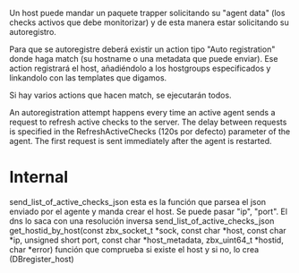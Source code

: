 Un host puede mandar un paquete trapper solicitando su "agent data" (los checks activos que debe monitorizar) y de esta manera estar solicitando su autoregistro.

Para que se autoregistre deberá existir un action tipo "Auto registration" donde haga match (su hostname o una metadata que puede enviar).
Ese action registrará el host, añadiéndolo a los hostgroups especificados y linkandolo con las templates que digamos.

Si hay varios actions que hacen match, se ejecutarán todos.

An autoregistration attempt happens every time an active agent sends a request to refresh active checks to the server. The delay between requests is specified in the RefreshActiveChecks (120s por defecto) parameter of the agent. The first request is sent immediately after the agent is restarted.


# Internal
send_list_of_active_checks_json esta es la función que parsea el json enviado por el agente y manda crear el host. Se puede pasar "ip", "port". El dns lo saca con una resolución inversa
  send_list_of_active_checks_json
  get_hostid_by_host(const zbx_socket_t *sock, const char *host, const char *ip, unsigned short port, const char *host_metadata, zbx_uint64_t *hostid, char *error)
    función que comprueba si existe el host y si no, lo crea (DBregister_host)

